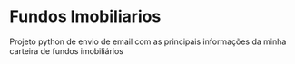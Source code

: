 # Fundos Imobiliarios
 Projeto python de envio de email com as principais informações da minha carteira de fundos imobiliários

